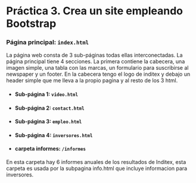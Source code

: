 # Práctica 3. Crea un site empleando Bootstrap


### Página principal: ``index.html``

La página web consta de 3 sub-páginas todas ellas interconectadas.
La página principal tiene 4 secciones. La primera contiene la cabecera, una imagen simple, una tabla con las marcas, un formulario para suscribirse al newspaper y un footer.
En la cabecera tengo el logo de inditex y debajo un header simple que me lleva a la propio pagina y al resto de los 3 html.

* #### Sub-página 1: ``video.html``

* #### Sub-página 2: ``contact.html``

* #### Sub-página 3: ``empleo.html``

* #### Sub-página 4: ``inversores.html``


* #### carpeta informes: ``/informes``
En esta carpeta hay 6 informes anuales de los resultados de Inditex, esta carpeta es usada por la subpagina info.html que incluye informacion para inversores.
